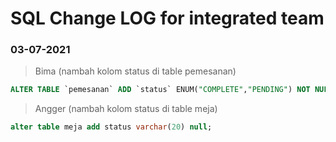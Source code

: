 # SQL Change LOG for integrated team

### 03-07-2021
> Bima (nambah kolom status di table pemesanan)
``` SQL
ALTER TABLE `pemesanan` ADD `status` ENUM("COMPLETE","PENDING") NOT NULL AFTER `id_menu`; tambahno iki pisan
```

> Angger (nambah kolom status di table meja)
``` SQL
alter table meja add status varchar(20) null;
```
